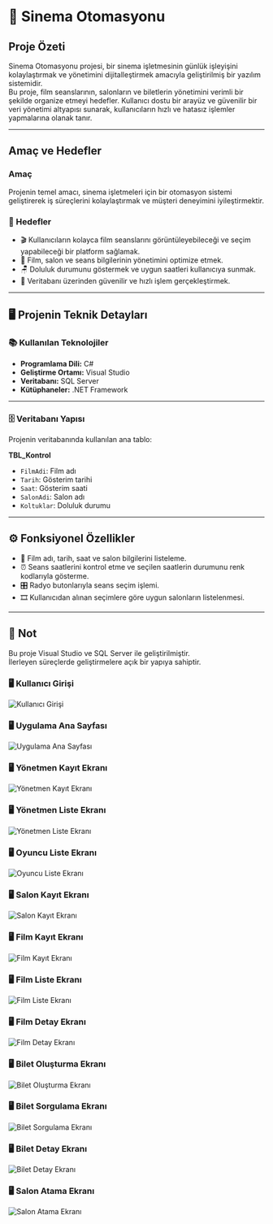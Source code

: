 # 🎥 Sinema Otomasyonu

##  Proje Özeti

Sinema Otomasyonu projesi, bir sinema işletmesinin günlük işleyişini kolaylaştırmak ve yönetimini dijitalleştirmek amacıyla geliştirilmiş bir yazılım sistemidir.  
Bu proje, film seanslarının, salonların ve biletlerin yönetimini verimli bir şekilde organize etmeyi hedefler. Kullanıcı dostu bir arayüz ve güvenilir bir veri yönetimi altyapısı sunarak, kullanıcıların hızlı ve hatasız işlemler yapmalarına olanak tanır.

---

##  Amaç ve Hedefler

###  Amaç
Projenin temel amacı, sinema işletmeleri için bir otomasyon sistemi geliştirerek iş süreçlerini kolaylaştırmak ve müşteri deneyimini iyileştirmektir.

### 🎯 Hedefler
- 🎬 Kullanıcıların kolayca film seanslarını görüntüleyebileceği ve seçim yapabileceği bir platform sağlamak.  
- 🎥 Film, salon ve seans bilgilerinin yönetimini optimize etmek.  
- 🪑 Doluluk durumunu göstermek ve uygun saatleri kullanıcıya sunmak.  
- 💾 Veritabanı üzerinden güvenilir ve hızlı işlem gerçekleştirmek.  

---

## 🖥️ Projenin Teknik Detayları

### 📚 Kullanılan Teknolojiler
- **Programlama Dili:** C#  
- **Geliştirme Ortamı:** Visual Studio  
- **Veritabanı:** SQL Server  
- **Kütüphaneler:** .NET Framework  

---

### 🗄️ Veritabanı Yapısı

Projenin veritabanında kullanılan ana tablo:

**TBL_Kontrol**
- `FilmAdi`: Film adı  
- `Tarih`: Gösterim tarihi  
- `Saat`: Gösterim saati  
- `SalonAdi`: Salon adı  
- `Koltuklar`: Doluluk durumu  

---

## ⚙️ Fonksiyonel Özellikler

- 📃 Film adı, tarih, saat ve salon bilgilerini listeleme.  
- ⏰ Seans saatlerini kontrol etme ve seçilen saatlerin durumunu renk kodlarıyla gösterme.  
- 🎛️ Radyo butonlarıyla seans seçim işlemi.  
- 🎞️ Kullanıcıdan alınan seçimlere göre uygun salonların listelenmesi.  

---

## 📌 Not

Bu proje Visual Studio ve SQL Server ile geliştirilmiştir.  
İlerleyen süreçlerde geliştirmelere açık bir yapıya sahiptir.  

### 🖥️ Kullanıcı Girişi
![Kullanıcı Girişi](https://github.com/AbdulmecidNasir/Sinema_Otomasyonu/blob/bf7597d0f45d5a45f42b29d9d786da224d34c847/screenshots/Screenshot%202025-06-23%20171506.png)

### 🖥️ Uygulama Ana Sayfası
![Uygulama Ana Sayfası](https://github.com/AbdulmecidNasir/Sinema_Otomasyonu/blob/bf7597d0f45d5a45f42b29d9d786da224d34c847/screenshots/Screenshot%202025-06-23%20171524.png)

### 🖥️ Yönetmen Kayıt Ekranı
![Yönetmen Kayıt Ekranı](https://github.com/AbdulmecidNasir/Sinema_Otomasyonu/blob/bf7597d0f45d5a45f42b29d9d786da224d34c847/screenshots/Screenshot%202025-06-23%20171554.png)

### 🖥️ Yönetmen Liste Ekranı
![Yönetmen Liste Ekranı](https://github.com/AbdulmecidNasir/Sinema_Otomasyonu/blob/bf7597d0f45d5a45f42b29d9d786da224d34c847/screenshots/Screenshot%202025-06-23%20171611.png)

### 🖥️ Oyuncu Liste Ekranı
![Oyuncu Liste Ekranı](https://github.com/AbdulmecidNasir/Sinema_Otomasyonu/blob/bf7597d0f45d5a45f42b29d9d786da224d34c847/screenshots/Screenshot%202025-06-23%20171634.png)

### 🖥️ Salon Kayıt Ekranı
![Salon Kayıt Ekranı](https://github.com/AbdulmecidNasir/Sinema_Otomasyonu/blob/bf7597d0f45d5a45f42b29d9d786da224d34c847/screenshots/Screenshot%202025-06-23%20171649.png)

### 🖥️ Film Kayıt Ekranı
![Film Kayıt Ekranı](https://github.com/AbdulmecidNasir/Sinema_Otomasyonu/blob/bf7597d0f45d5a45f42b29d9d786da224d34c847/screenshots/Screenshot%202025-06-23%20171705.png)

### 🖥️ Film Liste Ekranı
![Film Liste Ekranı](https://github.com/AbdulmecidNasir/Sinema_Otomasyonu/blob/bf7597d0f45d5a45f42b29d9d786da224d34c847/screenshots/Screenshot%202025-06-23%20171721.png)

### 🖥️ Film Detay Ekranı
![Film Detay Ekranı](https://github.com/AbdulmecidNasir/Sinema_Otomasyonu/blob/bf7597d0f45d5a45f42b29d9d786da224d34c847/screenshots/Screenshot%202025-06-23%20171740.png)

### 🖥️ Bilet Oluşturma Ekranı
![Bilet Oluşturma Ekranı](https://github.com/AbdulmecidNasir/Sinema_Otomasyonu/blob/bf7597d0f45d5a45f42b29d9d786da224d34c847/screenshots/Screenshot%202025-06-23%20171858.png)

### 🖥️ Bilet Sorgulama Ekranı
![Bilet Sorgulama Ekranı](https://github.com/AbdulmecidNasir/Sinema_Otomasyonu/blob/bf7597d0f45d5a45f42b29d9d786da224d34c847/screenshots/Screenshot%202025-06-23%20172023.png)

### 🖥️ Bilet Detay Ekranı
![Bilet Detay Ekranı](https://github.com/AbdulmecidNasir/Sinema_Otomasyonu/blob/bf7597d0f45d5a45f42b29d9d786da224d34c847/screenshots/Screenshot%202025-06-23%20172152.png)

### 🖥️ Salon Atama Ekranı
![Salon Atama Ekranı](https://github.com/AbdulmecidNasir/Sinema_Otomasyonu/blob/bf7597d0f45d5a45f42b29d9d786da224d34c847/screenshots/Screenshot%202025-06-23%20172226.png)


